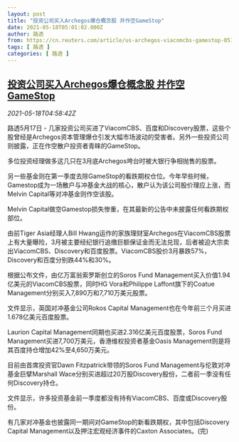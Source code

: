 ```yaml
---
layout: post
title: "投资公司买入Archegos爆仓概念股 并作空GameStop"
date: 2021-05-18T05:01:02.000Z
author: 路透
from: https://cn.reuters.com/article/us-archegos-viacomcbs-gamestop-0518-idCNKCS2CZ0CY
tags: [ 路透 ]
categories: [ 路透 ]
---
```

<!--1621314062000-->
[投资公司买入Archegos爆仓概念股 并作空GameStop](https://cn.reuters.com/article/us-archegos-viacomcbs-gamestop-0518-idCNKCS2CZ0CY)
------

<div>
<div><i>2021-05-18T04:58:42Z</i></div><p>路透5月17日 - 几家投资公司买进了ViacomCBS、百度和Discovery股票，这些个股曾经是Archegos资本管理爆仓引发大幅市场波动的受害者。另外一些投资公司则披露，正在作空散户投资者青睐的GameStop。</p><p>多位投资经理做多这几只在3月底Archegos垮台时被大银行争相抛售的股票。</p><p>另一些基金则在第一季度去除GameStop的看跌期权仓位。今年早些时候，Gamestop成为一场散户与冲基金大战的核心，散户认为该公司股价理应上涨，而Melvin Capital等对冲基金则作空该股。</p><p>Melvin Capital做空Gamestop损失惨重，在其最新的公告中未披露任何看跌期权部位。</p><p>由前Tiger Asia经理人Bill Hwang运作的家族理财室Archegos在ViacomCBS股票上有大量曝险，3月被主要经纪银行追缴巨额保证金而无法兑现，后者被迫大宗卖出ViacomCBS、Discovery和百度股票。ViacomCBS股价3月暴跌57%，Discovery和百度分别跌44%和30%。</p><p>根据公布文件，由亿万富翁索罗斯创立的Soros Fund Management买入价值1.94亿美元的ViacomCBS股票，同时HG Vora和Philippe Laffont旗下的Coatue Management分别买入7,890万和7,710万美元股票。</p><p>文件显示，英国对冲基金公司Rokos Capital Management也在今年前三个月买进1.678亿美元百度股票。</p><p>Laurion Capital Management同期也买进2.316亿美元百度股票，Soros Fund Management买进7,700万美元，香港维权投资者基金Oasis Management则是将其百度持仓增加42%至4,650万美元。</p><p>目前由首席投资官Dawn Fitzpatrick带领的Soros Fund Management与伦敦对冲基金巨擘Marshall Wace分别买进超过20万股Discovery股份，二者前一季没有任何Discovery持仓。</p><p>文件显示，许多投资基金前一季度都没有持有ViacomCBS、百度或Discovery股份。</p><p>有几家对冲基金也披露同一期间对GameStop的新看跌期权，其中包括Discovery Capital Management以及押注宏观经济事件的Caxton Associates。(完)</p>
</div>

